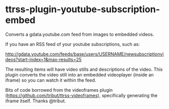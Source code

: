 # ttrss-plugin-youtube-subscription-embed
Converts a gdata.youtube.com feed from images to embedded videos.

If you have an RSS feed of your youtube subscriptions, such as:

http://gdata.youtube.com/feeds/base/users/USERNAME/newsubscriptionvideos?start-index=1&max-results=25

The resulting items will have video stills and descriptions of the video.  This plugin converts the video still into an embedded videoplayer (inside an iframe) so you can watch it within the feed.

Bits of code borrowed from the videoframes plugin (https://github.com/tribut/ttrss-videoframes), specifically generating the iframe itself.  Thanks @tribut.
